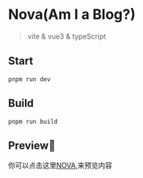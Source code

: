 # Nova(Am I a Blog?)
> vite & vue3 & typeScript

## Start

    pnpm run dev

## Build

    pnpm run build

## Preview👻

你可以点击这里[NOVA](https://yufengjie97.github.io/nova/#/),来预览内容
